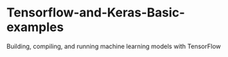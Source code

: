 # Tensorflow-and-Keras-Basic-examples
Building, compiling, and running machine learning models with TensorFlow
